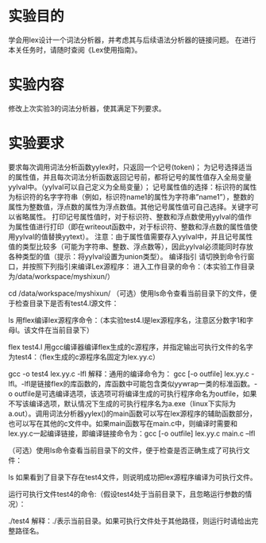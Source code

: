 # 实验目的
学会用lex设计一个词法分析器，并考虑其与后续语法分析器的链接问题。
在进行本关任务时，请随时查阅《Lex使用指南》。

# 实验内容
修改上次实验3的词法分析器，使其满足下列要求。

# 实验要求
要求每次调用词法分析函数yylex时，只返回一个记号(token)；
为记号选择适当的属性值，并且每次词法分析函数返回记号前，都将记号的属性值存入全局变量yylval中。（yylval可以自己定义为全局变量）；
记号属性值的选择：标识符的属性为标识符的名字字符串（例如，标识符name1的属性为字符串”name1”），整数的属性为整数值，浮点数的属性为浮点数值。其他记号属性值可自己选择。关键字可以省略属性。
打印记号属性值时，对于标识符、整数和浮点数使用yylval的值作为属性值进行打印（即在writeout函数中，对于标识符、整数和浮点数的属性值使用yylval的值替换yytext）。
注意：由于属性值需要存入yylval中，并且记号属性值的类型比较多（可能为字符串、整数、浮点数等），因此yylval必须能同时存放各种类型的值（提示：将yylval设置为union类型）。
编译指引
请切换到命令行窗口，并按照下列指引来编译Lex源程序：
进入工作目录的命令：（本实验工作目录为/data/workspace/myshixun/）

cd /data/workspace/myshixun/
（可选）使用ls命令查看当前目录下的文件，便于检查目录下是否有test4.l源文件：

ls
用flex编译lex源程序命令：（本实验test4.l是lex源程序名，注意区分数字1和字母l。该文件在当前目录下）

flex test4.l 
   用gcc编译器编译flex生成的c源程序，并指定输出可执行文件的名字为test4：（flex生成的c源程序名固定为lex.yy.c）

gcc -o test4 lex.yy.c -lfl
解释：通用的编译命令为： gcc [-o outfile] lex.yy.c -lfl。-lfl是链接flex的库函数的，库函数中可能包含类似yywrap一类的标准函数。-o outfile是可选编译选项，该选项可将编译生成的可执行程序命名为outfile，如果不写该编译选项，默认情况下生成的可执行程序名为a.exe（linux下实际为a.out）。调用词法分析器yylex()的main函数可以写在lex源程序的辅助函数部分，也可以写在其他的c文件中。如果main函数写在main.c中，则编译时需要和lex.yy.c一起编译链接，即编译链接命令为：gcc [-o outfile] lex.yy.c main.c –lfl

（可选）使用ls命令查看当前目录下的文件，便于检查是否正确生成了可执行文件：

ls
如果看到了目录下存在test4文件，则说明成功把lex源程序编译为可执行文件。

运行可执行文件test4的命令:（假设test4处于当前目录下，且忽略运行参数的情况）：

./test4
解释：./表示当前目录。如果可执行文件处于其他路径，则运行时请给出完整路径名。

